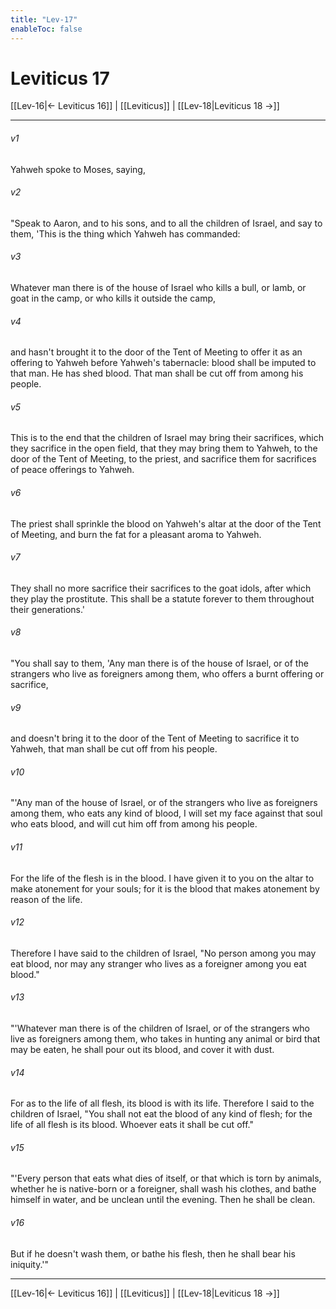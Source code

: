 ```yaml
---
title: "Lev-17"
enableToc: false
---
```

# Leviticus 17

[[Lev-16|← Leviticus 16]] | [[Leviticus]] | [[Lev-18|Leviticus 18 →]]
***



###### v1 
Yahweh spoke to Moses, saying, 

###### v2 
"Speak to Aaron, and to his sons, and to all the children of Israel, and say to them, 'This is the thing which Yahweh has commanded: 

###### v3 
Whatever man there is of the house of Israel who kills a bull, or lamb, or goat in the camp, or who kills it outside the camp, 

###### v4 
and hasn't brought it to the door of the Tent of Meeting to offer it as an offering to Yahweh before Yahweh's tabernacle: blood shall be imputed to that man. He has shed blood. That man shall be cut off from among his people. 

###### v5 
This is to the end that the children of Israel may bring their sacrifices, which they sacrifice in the open field, that they may bring them to Yahweh, to the door of the Tent of Meeting, to the priest, and sacrifice them for sacrifices of peace offerings to Yahweh. 

###### v6 
The priest shall sprinkle the blood on Yahweh's altar at the door of the Tent of Meeting, and burn the fat for a pleasant aroma to Yahweh. 

###### v7 
They shall no more sacrifice their sacrifices to the goat idols, after which they play the prostitute. This shall be a statute forever to them throughout their generations.' 

###### v8 
"You shall say to them, 'Any man there is of the house of Israel, or of the strangers who live as foreigners among them, who offers a burnt offering or sacrifice, 

###### v9 
and doesn't bring it to the door of the Tent of Meeting to sacrifice it to Yahweh, that man shall be cut off from his people. 

###### v10 
"'Any man of the house of Israel, or of the strangers who live as foreigners among them, who eats any kind of blood, I will set my face against that soul who eats blood, and will cut him off from among his people. 

###### v11 
For the life of the flesh is in the blood. I have given it to you on the altar to make atonement for your souls; for it is the blood that makes atonement by reason of the life. 

###### v12 
Therefore I have said to the children of Israel, "No person among you may eat blood, nor may any stranger who lives as a foreigner among you eat blood." 

###### v13 
"'Whatever man there is of the children of Israel, or of the strangers who live as foreigners among them, who takes in hunting any animal or bird that may be eaten, he shall pour out its blood, and cover it with dust. 

###### v14 
For as to the life of all flesh, its blood is with its life. Therefore I said to the children of Israel, "You shall not eat the blood of any kind of flesh; for the life of all flesh is its blood. Whoever eats it shall be cut off." 

###### v15 
"'Every person that eats what dies of itself, or that which is torn by animals, whether he is native-born or a foreigner, shall wash his clothes, and bathe himself in water, and be unclean until the evening. Then he shall be clean. 

###### v16 
But if he doesn't wash them, or bathe his flesh, then he shall bear his iniquity.'"

***
[[Lev-16|← Leviticus 16]] | [[Leviticus]] | [[Lev-18|Leviticus 18 →]]
